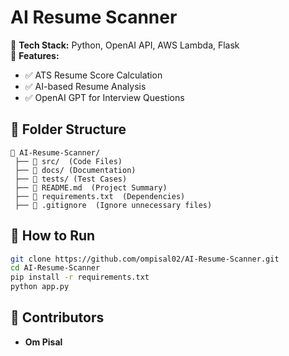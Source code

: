 # AI Resume Scanner  

🚀 **Tech Stack:** Python, OpenAI API, AWS Lambda, Flask  
📌 **Features:**  
- ✅ ATS Resume Score Calculation  
- ✅ AI-based Resume Analysis  
- ✅ OpenAI GPT for Interview Questions  

## 📂 Folder Structure  
```
📂 AI-Resume-Scanner/  
 ├── 📂 src/  (Code Files)  
 ├── 📂 docs/ (Documentation)  
 ├── 📂 tests/ (Test Cases)  
 ├── 📜 README.md  (Project Summary)  
 ├── 📜 requirements.txt  (Dependencies)  
 ├── 📜 .gitignore  (Ignore unnecessary files)  
```

## 🔧 How to Run  
```bash
git clone https://github.com/ompisal02/AI-Resume-Scanner.git  
cd AI-Resume-Scanner  
pip install -r requirements.txt  
python app.py  
```

## 📢 Contributors  
- **Om Pisal**